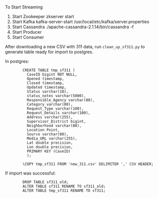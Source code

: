 
To Start Streaming

1. Start Zookeeper
	zkserver start
2. Start Kafka
	kafka-server-start /usr/local/etc/kafka/server.properties
3. Start Cassandra
	./apache-cassandra-2.1.14/bin/cassandra -f
4. Start Producer
5. Start Consumer

After downloading a new CSV with 311 data, run `clean_up_sf311.py` to 
generate table ready for import to postgres. 
  
In postgres:
```
        CREATE TABLE tmp_sf311 (
          CaseID bigint NOT NULL,
          Opened timestamp,
          Closed timestamp,
          Updated timestamp,
          Status varchar(10),
          status_notes varchar(5000),
          Responsible_Agency varchar(80),
          Category varchar(80),
          Request_Type varchar(100),
          Request_Details varchar(100),
          Address varchar(255),
          Supervisor_District bigint,
          Neighborhood varchar(80),
          Location Point,
          Source varchar(80),
          Media_URL varchar(255),
          Lat double precision,
          Lon double precision,
          PRIMARY KEY (CaseID)
          );
          
        \COPY tmp_sf311 FROM 'new_311.csv' DELIMITER ',' CSV HEADER;
```
If import was successful:
```
        DROP TABLE sf311_old;
        ALTER TABLE sf311 RENAME TO sf311_old;
        ALTER TABLE tmp_sf311 RENAME TO sf311;
```
